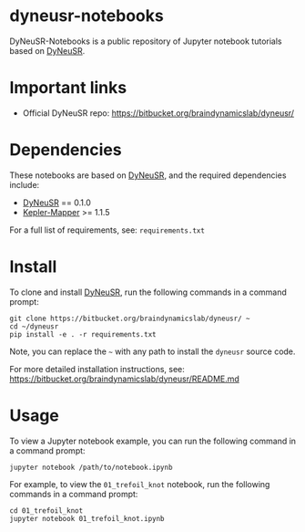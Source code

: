 dyneusr-notebooks
=================

DyNeuSR-Notebooks is a public repository of Jupyter notebook tutorials based on [DyNeuSR](https://bitbucket.org/braindynamicslab/dyneusr/).


Important links
===============

- Official DyNeuSR repo: https://bitbucket.org/braindynamicslab/dyneusr/


Dependencies
============

These notebooks are based on [DyNeuSR](https://bitbucket.org/braindynamicslab/dyneusr/), and the required dependencies include: 

* [DyNeuSR](https://bitbucket.org/braindynamicslab/dyneusr/) == 0.1.0
* [Kepler-Mapper](https://github.com/MLWave/kepler-mapper) >= 1.1.5

For a full list of requirements, see: `requirements.txt`


Install
=======

To clone and install [DyNeuSR](https://bitbucket.org/braindynamicslab/dyneusr/), run the following commands in a command prompt:

	git clone https://bitbucket.org/braindynamicslab/dyneusr/ ~
	cd ~/dyneusr
	pip install -e . -r requirements.txt

Note, you can replace the `~` with any path to install the `dyneusr` source code.

For more detailed installation instructions, see: https://bitbucket.org/braindynamicslab/dyneusr/README.md


Usage
=====

To view a Jupyter notebook example, you can run the following command in a command prompt:

	jupyter notebook /path/to/notebook.ipynb


For example, to view the `01_trefoil_knot` notebook, run the following commands in a command prompt:

	cd 01_trefoil_knot
	jupyter notebook 01_trefoil_knot.ipynb


